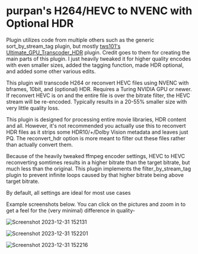 # purpan's H264/HEVC to NVENC with Optional HDR

Plugin utilizes code from multiple others such as the generic sort_by_stream_tag plugin, but mostly [tws101's Ultimate_GPU_Transcoder_HDR](https://github.com/HaveAGitGat/Tdarr_Plugins/blob/4e0dd002c249247d338bf52c0595df917532eca7/Community/Tdarr_Plugin_tws101_Ultimate_GPU_Transcoder_HDR.js) plugin. Credit goes to them for creating the main parts of this plugin. I just heavily tweaked it for higher quality encodes with even smaller sizes, added the tagging function, made HDR optional, and added some other various edits. 

This plugin will transcode H264 or reconvert HEVC files using NVENC with bframes, 10bit, and (optional) HDR. Requires a Turing NVIDIA GPU or newer. 
If reconvert HEVC is on and the entire file is over the bitrate filter, the HEVC stream will be re-encoded. Typically results in a 20-55% smaller size with very little quality loss.

This plugin is designed for processing entire movie libraries, HDR content and all. However, it's not recommended you actually use this to reconvert HDR files as it strips some HDR10/+/Dolby Vision metadata and leaves just PQ. The reconvert_hdr option is more meant to filter out these files rather than actually convert them.

Because of the heavily tweaked ffmpeg encoder settings, HEVC to HEVC reconverting somtimes results in a higher bitrate than the target bitrate, but much less than the original. This plugin implements the filter_by_stream_tag plugin to prevent infinite loops caused by that higher bitrate being above target bitrate.

By default, all settings are ideal for most use cases

Example screenshots below. You can click on the pictures and zoom in to get a feel for the (very minimal) difference in quality-

![Screenshot 2023-12-31 152131](https://github.com/PronPan/Tdarr-H264-HEVC-to-NVENC-with-Optional-HDR/assets/5284391/619f1b39-b814-4b1f-b8c7-2ae07416d5a7)

![Screenshot 2023-12-31 152201](https://github.com/PronPan/Tdarr-H264-HEVC-to-NVENC-with-Optional-HDR/assets/5284391/ddabcd0a-ffc6-43a5-898a-cdbcb3dd665c)

![Screenshot 2023-12-31 152216](https://github.com/PronPan/Tdarr-H264-HEVC-to-NVENC-with-Optional-HDR/assets/5284391/5a201de8-b878-439b-b229-f5b5d257ea2c)
